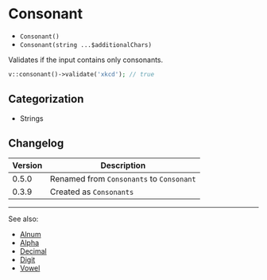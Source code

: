 # Consonant

- `Consonant()`
- `Consonant(string ...$additionalChars)`

Validates if the input contains only consonants.

```php
v::consonant()->validate('xkcd'); // true
```

## Categorization

- Strings

## Changelog

Version | Description
--------|-------------
  0.5.0 | Renamed from `Consonants` to `Consonant`
  0.3.9 | Created as `Consonants`

***
See also:

- [Alnum](Alnum.md)
- [Alpha](Alpha.md)
- [Decimal](Decimal.md)
- [Digit](Digit.md)
- [Vowel](Vowel.md)
